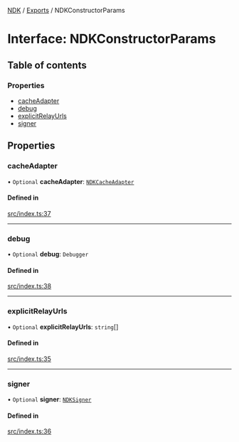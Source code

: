 [NDK](../README.md) / [Exports](../modules.md) / NDKConstructorParams

# Interface: NDKConstructorParams

## Table of contents

### Properties

- [cacheAdapter](NDKConstructorParams.md#cacheadapter)
- [debug](NDKConstructorParams.md#debug)
- [explicitRelayUrls](NDKConstructorParams.md#explicitrelayurls)
- [signer](NDKConstructorParams.md#signer)

## Properties

### cacheAdapter

• `Optional` **cacheAdapter**: [`NDKCacheAdapter`](NDKCacheAdapter.md)

#### Defined in

[src/index.ts:37](https://github.com/nostr-dev-kit/ndk/blob/fece2d0/src/index.ts#L37)

___

### debug

• `Optional` **debug**: `Debugger`

#### Defined in

[src/index.ts:38](https://github.com/nostr-dev-kit/ndk/blob/fece2d0/src/index.ts#L38)

___

### explicitRelayUrls

• `Optional` **explicitRelayUrls**: `string`[]

#### Defined in

[src/index.ts:35](https://github.com/nostr-dev-kit/ndk/blob/fece2d0/src/index.ts#L35)

___

### signer

• `Optional` **signer**: [`NDKSigner`](NDKSigner.md)

#### Defined in

[src/index.ts:36](https://github.com/nostr-dev-kit/ndk/blob/fece2d0/src/index.ts#L36)
